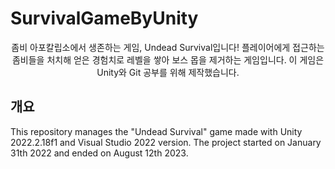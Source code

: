 # SurvivalGameByUnity
<div align="center">
  좀비 아포칼립소에서 생존하는 게임, Undead Survival입니다!
  플레이어에게 접근하는 좀비들을 처치해 얻은 경험치로 레벨을 쌓아 보스 몹을 제거하는 게임입니다. 
  이 게임은 Unity와 Git 공부를 위해 제작했습니다.
</div>

## 개요
This repository manages the "Undead Survival" game made with Unity 2022.2.18f1 and Visual Studio 2022 version.
The project started on January 31th 2022 and ended on August 12th 2023.



